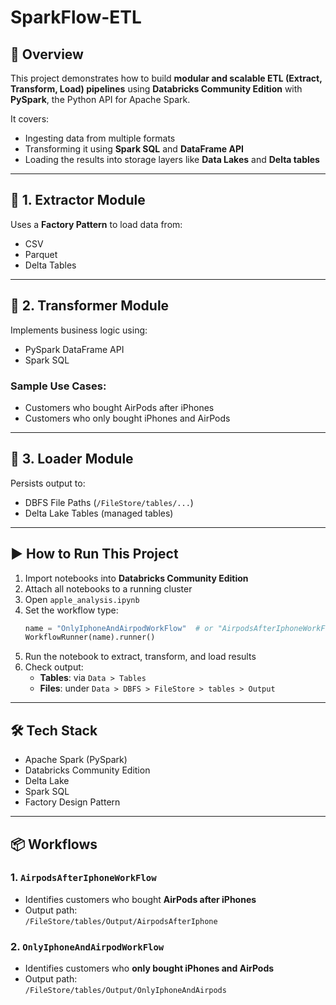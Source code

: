 
# SparkFlow-ETL

## 📌 Overview

This project demonstrates how to build **modular and scalable ETL (Extract, Transform, Load) pipelines** using **Databricks Community Edition** with **PySpark**, the Python API for Apache Spark.

It covers:
- Ingesting data from multiple formats
- Transforming it using **Spark SQL** and **DataFrame API**
- Loading the results into storage layers like **Data Lakes** and **Delta tables**

---

## 🧱 1. Extractor Module

Uses a **Factory Pattern** to load data from:
- CSV  
- Parquet  
- Delta Tables

---

## 🔧 2. Transformer Module

Implements business logic using:
- PySpark DataFrame API  
- Spark SQL  

### Sample Use Cases:
- Customers who bought AirPods after iPhones  
- Customers who only bought iPhones and AirPods

---

## 💾 3. Loader Module

Persists output to:
- DBFS File Paths (`/FileStore/tables/...`)  
- Delta Lake Tables (managed tables)

---

## ▶️ How to Run This Project

1. Import notebooks into **Databricks Community Edition**
2. Attach all notebooks to a running cluster
3. Open `apple_analysis.ipynb`
4. Set the workflow type:
   ```python
   name = "OnlyIphoneAndAirpodWorkFlow"  # or "AirpodsAfterIphoneWorkFlow"
   WorkflowRunner(name).runner()
   ```
5. Run the notebook to extract, transform, and load results
6. Check output:
   - **Tables**: via `Data > Tables`  
   - **Files**: under `Data > DBFS > FileStore > tables > Output`

---

## 🛠 Tech Stack

- Apache Spark (PySpark)  
- Databricks Community Edition  
- Delta Lake  
- Spark SQL  
- Factory Design Pattern

---

## 📦 Workflows

### 1. `AirpodsAfterIphoneWorkFlow`
- Identifies customers who bought **AirPods after iPhones**
- Output path:  
  `/FileStore/tables/Output/AirpodsAfterIphone`

### 2. `OnlyIphoneAndAirpodWorkFlow`
- Identifies customers who **only bought iPhones and AirPods**
- Output path:  
  `/FileStore/tables/Output/OnlyIphoneAndAirpods`
